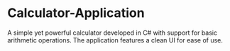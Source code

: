 # Calculator-Application
A simple yet powerful calculator developed in C# with support for basic arithmetic operations. The application features a clean UI for ease of use.
